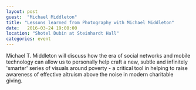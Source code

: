 ```yaml
---
layout: post
guest:  "Michael Middleton"
title: "Lessons learned from Photography with Michael Middleton"
date:   2016-03-24 19:00:00
location: "Shotel Dubin at Steinhardt Hall"
categories: event
---
```


Michael T. Middleton will discuss how the era of social networks and mobile technology can allow us to personally help craft a new, subtle and infinitely 'smarter' series of visuals around poverty - a critical tool in helping to raise awareness of effective altruism above the noise in modern charitable giving.

